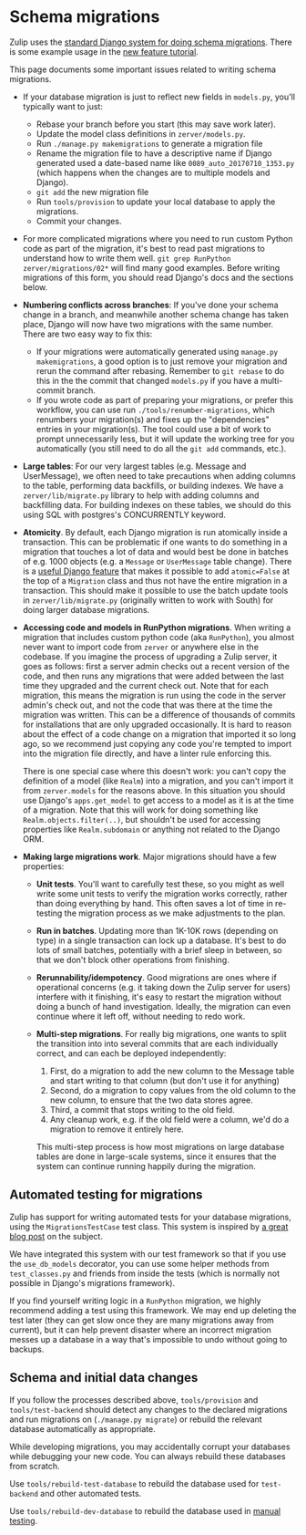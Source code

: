 # Schema migrations

Zulip uses the [standard Django system for doing schema
migrations](https://docs.djangoproject.com/en/1.10/topics/migrations/).
There is some example usage in the [new feature
tutorial](../tutorials/new-feature-tutorial.md).

This page documents some important issues related to writing schema
migrations.

* If your database migration is just to reflect new fields in
  `models.py`, you'll typically want to just:
  * Rebase your branch before you start (this may save work later).
  * Update the model class definitions in `zerver/models.py`.
  * Run `./manage.py makemigrations` to generate a migration file
  * Rename the migration file to have a descriptive name if Django
    generated used a date-based name like `0089_auto_20170710_1353.py`
    (which happens when the changes are to multiple models and Django).
  * `git add` the new migration file
  * Run `tools/provision` to update your local database to apply the
    migrations.
  * Commit your changes.
* For more complicated migrations where you need to run custom Python
  code as part of the migration, it's best to read past migrations to
  understand how to write them well.  `git grep RunPython
  zerver/migrations/02*` will find many good examples.  Before writing
  migrations of this form, you should read Django's docs and the
  sections below.
* **Numbering conflicts across branches**: If you've done your schema
  change in a branch, and meanwhile another schema change has taken
  place, Django will now have two migrations with the same
  number. There are two easy way to fix this:
  * If your migrations were automatically generated using `manage.py
    makemigrations`, a good option is to just remove your migration
    and rerun the command after rebasing.  Remember to `git rebase` to
    do this in the the commit that changed `models.py` if you have a
    multi-commit branch.
  * If you wrote code as part of preparing your migrations, or prefer
    this workflow, you can use run `./tools/renumber-migrations`,
    which renumbers your migration(s) and fixes up the "dependencies"
    entries in your migration(s).  The tool could use a bit of work to
    prompt unnecessarily less, but it will update the working tree for
    you automatically (you still need to do all the `git add`
    commands, etc.).

* **Large tables**: For our very largest tables (e.g. Message and
  UserMessage), we often need to take precautions when adding columns
  to the table, performing data backfills, or building indexes. We
  have a `zerver/lib/migrate.py` library to help with adding columns
  and backfilling data.  For building indexes on these tables, we
  should do this using SQL with postgres's CONCURRENTLY keyword.

* **Atomicity**.  By default, each Django migration is run atomically
  inside a transaction.  This can be problematic if one wants to do
  something in a migration that touches a lot of data and would best
  be done in batches of e.g. 1000 objects (e.g. a `Message` or
  `UserMessage` table change).  There is a [useful Django
  feature][migrations-non-atomic] that makes it possible to add
  `atomic=False` at the top of a `Migration` class and thus not have
  the entire migration in a transaction.  This should make it possible
  to use the batch update tools in `zerver/lib/migrate.py` (originally
  written to work with South) for doing larger database migrations.

* **Accessing code and models in RunPython migrations**. When writing
  a migration that includes custom python code (aka `RunPython`), you
  almost never want to import code from `zerver` or anywhere else in
  the codebase. If you imagine the process of upgrading a Zulip
  server, it goes as follows: first a server admin checks out a recent
  version of the code, and then runs any migrations that were added
  between the last time they upgraded and the current check out. Note
  that for each migration, this means the migration is run using the
  code in the server admin's check out, and not the code that was there at the
  time the migration was written. This can be a difference of
  thousands of commits for installations that are only upgraded
  occasionally. It is hard to reason about the effect of a code change
  on a migration that imported it so long ago, so we recommend just
  copying any code you're tempted to import into the migration file
  directly, and have a linter rule enforcing this.

  There is one special case where this doesn't work: you can't copy
  the definition of a model (like `Realm`) into a migration, and you
  can't import it from `zerver.models` for the reasons above. In this
  situation you should use Django's `apps.get_model` to get access to
  a model as it is at the time of a migration. Note that this will
  work for doing something like `Realm.objects.filter(..)`, but
  shouldn't be used for accessing properties like `Realm.subdomain` or
  anything not related to the Django ORM.

* **Making large migrations work**.  Major migrations should have a
few properties:

  * **Unit tests**.  You'll want to carefully test these, so you might
    as well write some unit tests to verify the migration works
    correctly, rather than doing everything by hand.  This often saves
    a lot of time in re-testing the migration process as we make
    adjustments to the plan.
  * **Run in batches**.  Updating more than 1K-10K rows (depending on
    type) in a single transaction can lock up a database.  It's best
    to do lots of small batches, potentially with a brief sleep in
    between, so that we don't block other operations from finishing.
  * **Rerunnability/idempotency**.  Good migrations are ones where if
    operational concerns (e.g. it taking down the Zulip server for
    users) interfere with it finishing, it's easy to restart the
    migration without doing a bunch of hand investigation.  Ideally,
    the migration can even continue where it left off, without needing
    to redo work.
  * **Multi-step migrations**.  For really big migrations, one wants
  to split the transition into into several commits that are each
  individually correct, and can each be deployed independently:

    1. First, do a migration to add the new column to the Message table
      and start writing to that column (but don't use it for anything)
    2. Second, do a migration to copy values from the old column to
    the new column, to ensure that the two data stores agree.
    3. Third, a commit that stops writing to the old field.
    4. Any cleanup work, e.g. if the old field were a column, we'd do
       a migration to remove it entirely here.

    This multi-step process is how most migrations on large database
    tables are done in large-scale systems, since it ensures that the
    system can continue running happily during the migration.

## Automated testing for migrations

Zulip has support for writing automated tests for your database
migrations, using the `MigrationsTestCase` test class.  This system is
inspired by [a great blog post][django-migration-test-blog-post] on
the subject.

We have integrated this system with our test framework so that if you
use the `use_db_models` decorator, you can use some helper methods
from `test_classes.py` and friends from inside the tests (which is
normally not possible in Django's migrations framework).

If you find yourself writing logic in a `RunPython` migration, we
highly recommend adding a test using this framework.  We may end up
deleting the test later (they can get slow once they are many
migrations away from current), but it can help prevent disaster where
an incorrect migration messes up a database in a way that's impossible
to undo without going to backups.

[django-migration-test-blog-post]: https://www.caktusgroup.com/blog/2016/02/02/writing-unit-tests-django-migrations/
[migrations-non-atomic]: https://docs.djangoproject.com/en/1.10/howto/writing-migrations/#non-atomic-migrations

## Schema and initial data changes

If you follow the processes described above, `tools/provision` and
`tools/test-backend` should detect any changes to the declared
migrations and run migrations on (`./manage.py migrate`) or rebuild
the relevant database automatically as appropriate.

While developing migrations, you may accidentally corrupt
your databases while debugging your new code.
You can always rebuild these databases from scratch.

Use `tools/rebuild-test-database` to rebuild the database
used for `test-backend` and other automated tests.

Use `tools/rebuild-dev-database` to rebuild the database
used in [manual testing](../development/using.md).
